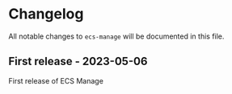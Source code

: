 # Changelog

All notable changes to `ecs-manage` will be documented in this file.

## First release - 2023-05-06

First release of ECS Manage
